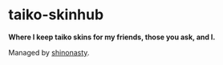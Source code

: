 # taiko-skinhub
__Where I keep taiko skins for my friends, those you ask, and I.__

Managed by [shinonasty](https://akatsuki.gg/u/101409?mode=1&rx=0).
